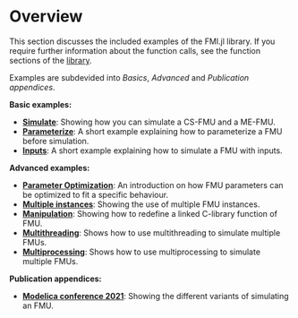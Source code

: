 # Overview

This section discusses the included examples of the FMI.jl library.
If you require further information about the function calls, see the function sections of the [library](https://thummeto.github.io/FMI.jl/dev/library/).

Examples are subdevided into *Basics*, *Advanced* and *Publication appendices*.


**Basic examples:**

- [__Simulate__](https://thummeto.github.io/FMI.jl/dev/examples/simulate/): Showing how you can simulate a CS-FMU and a ME-FMU.
- [__Parameterize__](https://thummeto.github.io/FMI.jl/dev/examples/parameterize/): A short example explaining how to parameterize a FMU before simulation.
- [__Inputs__](https://thummeto.github.io/FMI.jl/dev/examples/inputs/): A short example explaining how to simulate a FMU with inputs.


**Advanced examples:**

- [__Parameter Optimization__](https://thummeto.github.io/FMI.jl/dev/examples/parameter_optimization/): An introduction on how FMU parameters can be optimized to fit a specific behaviour.
- [__Multiple instances__](https://thummeto.github.io/FMI.jl/dev/examples/multiple_instances/): Showing the use of multiple FMU instances.
- [__Manipulation__](https://thummeto.github.io/FMI.jl/dev/examples/manipulation/): Showing how to redefine a linked C-library function of FMU.
- [__Multithreading__](https://thummeto.github.io/FMI.jl/dev/examples/multithreading/): Shows how to use multithreading to simulate multiple FMUs.
- [__Multiprocessing__](https://thummeto.github.io/FMI.jl/dev/examples/multiprocessing/): Shows how to use multiprocessing to simulate multiple FMUs.


**Publication appendices:**

- [__Modelica conference 2021__](https://thummeto.github.io/FMI.jl/dev/examples/modelica_conference_2021/): Showing the different variants of simulating an FMU.